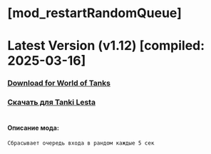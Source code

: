 # [mod_restartRandomQueue]
# Latest Version (v1.12) [compiled: 2025-03-16]
### [**Download for World of Tanks**](https://github.com/spoter/spoter-mods/releases/download/latest/mod_restartRandomQueue.zip)
### [**Скачать для Tanki Lesta**](https://github.com/spoter/spoter-mods/releases/download/latest/mod_restartRandomQueue_RU.zip)
#
#### Описание мода:
    Сбрасывает очередь входа в рандом каждые 5 сек







